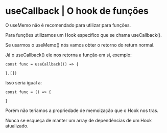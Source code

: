 # useCallback | O hook de funções

O useMemo não é recomendado para utilizar para funções.

Para funções utilizamos um Hook específico que se chama useCallback().

Se usarmos o useMemo() nós vamos obter o retorno do return normal.

Já o useCallback() ele nos retorna a função em si, exemplo:

    const func = useCallback(() => {
        
    },[])

Isso seria igual a:

    const func = () => {
        
    }

Porém não teriamos a propriedade de memoização que o Hook nos tras.

Nunca se esqueça de manter um array de dependências de um Hook atualizado.


    
